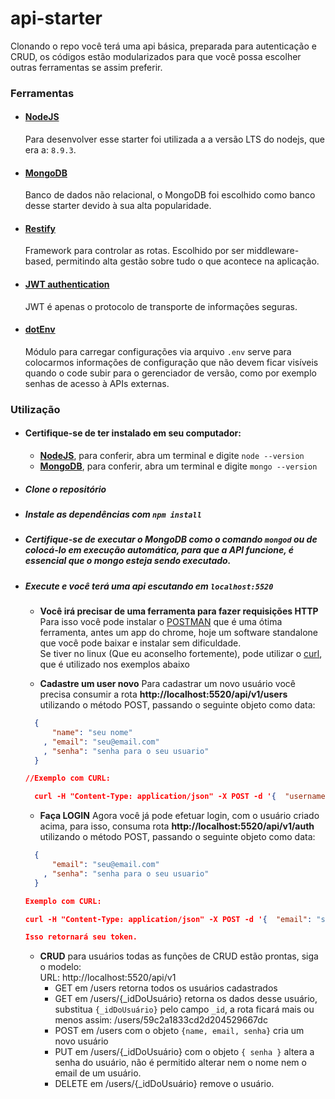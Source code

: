 # api-starter
Clonando o repo você terá uma api básica, preparada para autenticação e CRUD, os códigos estão modularizados para que você possa escolher outras ferramentas se assim preferir.

### Ferramentas

+ #### [NodeJS](https://nodejs.org/en/)
  Para desenvolver esse starter foi utilizada a a versão LTS do nodejs, que era a: `8.9.3`.

+ #### [MongoDB](https://www.mongodb.com)
  Banco de dados não relacional, o MongoDB foi escolhido como banco desse starter devido à sua alta popularidade.

+ #### [Restify](http://restify.com)
  Framework para controlar as rotas. Escolhido por ser middleware-based, permitindo alta gestão sobre tudo o que acontece na aplicação.

+ #### [JWT authentication](https://jwt.io/)
  JWT é apenas o protocolo de transporte de informações seguras.

+ #### [dotEnv](https://www.npmjs.com/package/dotenv)
  Módulo para carregar configurações via arquivo `.env` serve para colocarmos informações de configuração que não devem ficar visíveis quando o code subir para o gerenciador de versão, como por exemplo senhas de acesso à APIs externas.


### Utilização
+ #### Certifique-se de ter instalado em seu computador:
  - **[NodeJS](https://nodejs.org/en/)**, para conferir, abra um terminal e digite `node --version`
  - **[MongoDB](https://www.mongodb.com)**, para conferir, abra um terminal e digite `mongo --version`
+ ##### Clone o repositório
+ ##### Instale as dependências com `npm install`
+ ##### Certifique-se de executar o MongoDB como o comando `mongod` ou de colocá-lo em execução automática, para que a API funcione, é essencial que o mongo esteja sendo executado.
+ ##### Execute e você terá uma api escutando em `localhost:5520`
  - **Você irá precisar de uma ferramenta para fazer requisições HTTP**   
  Para isso você pode instalar o [POSTMAN](https://www.getpostman.com/)
  que é uma ótima ferramenta, antes um app do chrome, hoje um software standalone que você pode baixar e instalar sem dificuldade.  
  Se tiver no linux (Que eu aconselho fortemente), pode utilizar o [curl](https://curl.haxx.se/docs/manpage.html), que é utilizado nos exemplos abaixo

  - **Cadastre um user novo**
  Para cadastrar um novo usuário você precisa consumir a rota **http://localhost:5520/api/v1/users** utilizando o método POST, passando o seguinte objeto como data:  

  ```json
    {
        "name": "seu nome"
      , "email": "seu@email.com"
      , "senha": "senha para o seu usuario"
    }

  //Exemplo com CURL:

    curl -H "Content-Type: application/json" -X POST -d '{  "username": "seu nome", "email": "seu@email.com", "senha": "senha para o seu usuario"}' http://localhost:5520/api/v1/users

  ```

  - **Faça LOGIN** Agora você já pode efetuar login, com o usuário criado acima, para isso, consuma rota **http://localhost:5520/api/v1/auth** utilizando o método POST, passando o seguinte objeto como data:  

  ```json
    {
        "email": "seu@email.com"
      , "senha": "senha para o seu usuario"
    }

  Exemplo com CURL:

  curl -H "Content-Type: application/json" -X POST -d '{  "email": "seu@email.com", "senha": "senha para o seu usuario"}' http://localhost:5520/api/v1/auth

  Isso retornará seu token.

  ```
  - **CRUD** para usuários todas as funções de CRUD estão prontas, siga o
  modelo:  
  URL: http://localhost:5520/api/v1
    - GET em /users retorna todos os usuários cadastrados
    - GET em /users/{_idDoUsuário} retorna os dados desse usuário, substitua `{_idDoUsuário}` pelo campo `_id`, a rota ficará mais ou menos assim:
      /users/59c2a1833cd2d204529667dc
    - POST em /users com o objeto `{name, email, senha}` cria um novo usuário
    - PUT em /users/{_idDoUsuário} com o objeto `{ senha }` altera a senha do usuário, não é permitido alterar nem o nome nem o email de um usuário.
    - DELETE em /users/{_idDoUsuário} remove o usuário.
